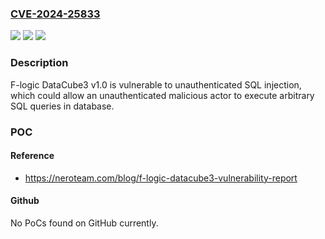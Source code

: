 ### [CVE-2024-25833](https://cve.mitre.org/cgi-bin/cvename.cgi?name=CVE-2024-25833)
![](https://img.shields.io/static/v1?label=Product&message=n%2Fa&color=blue)
![](https://img.shields.io/static/v1?label=Version&message=n%2Fa&color=blue)
![](https://img.shields.io/static/v1?label=Vulnerability&message=n%2Fa&color=brighgreen)

### Description

F-logic DataCube3 v1.0 is vulnerable to unauthenticated SQL injection, which could allow an unauthenticated malicious actor to execute arbitrary SQL queries in database.

### POC

#### Reference
- https://neroteam.com/blog/f-logic-datacube3-vulnerability-report

#### Github
No PoCs found on GitHub currently.

